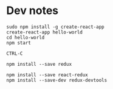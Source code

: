 
# Dev notes

    sudo npm install -g create-react-app
    create-react-app hello-world
    cd hello-world
    npm start

    CTRL-C

    npm install --save redux

    npm install --save react-redux
    npm install --save-dev redux-devtools
